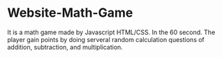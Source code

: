 # Website-Math-Game
It is a math game made by Javascript HTML/CSS. In the 60 second. The player gain points by doing serveral random calculation questions of addition, subtraction, and multiplication.
